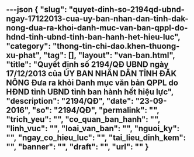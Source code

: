 ---json
{
    "slug": "quyet-dinh-so-2194qd-ubnd-ngay-17122013-cua-uy-ban-nhan-dan-tinh-dak-nong-dua-ra-khoi-danh-muc-van-ban-qppl-do-hdnd-tinh-ubnd-tinh-ban-hanh-het-hieu-luc",
    "category": "thong-tin-chi-dao.khen-thuong-xu-phat",
    "tag": [],
    "layout": "van-ban.html",
    "title": "Quyết định số 2194/QĐ UBND ngày 17/12/2013 của ỦY BAN NHÂN DÂN TỈNH ĐĂK NÔNG Đưa ra khỏi Danh mục văn bản QPPL do HĐND tỉnh UBND tỉnh ban hành hết hiệu lực",
    "description": "2194/QĐ",
    "date": "23-09-2016",
    "so": "2194/QĐ",
    "permalink": "",
    "trich_yeu": "",
    "co_quan_ban_hanh": "",
    "linh_vuc": "",
    "loai_van_ban": "",
    "nguoi_ky": "",
    "ngay_co_hieu_luc": "",
    "tai_lieu_dinh_kem": "",
    "banner": "",
    "draft": "",
    "url": ""
}
---
